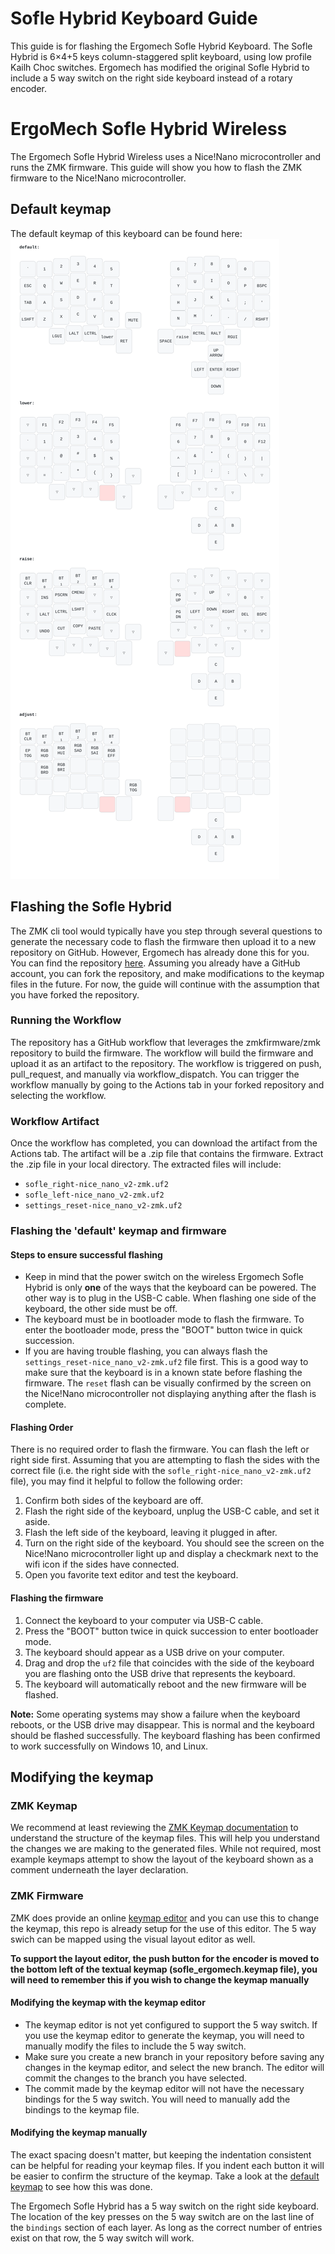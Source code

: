 # Sofle Hybrid Keyboard Guide
This guide is for flashing the Ergomech Sofle Hybrid Keyboard. The Sofle Hybrid is 6×4+5 keys column-staggered split keyboard, using low profile Kailh Choc switches.
Ergomech has modified the original Sofle Hybrid to include a 5 way switch on the right side keyboard instead of a rotary encoder.

# ErgoMech Sofle Hybrid Wireless
The Ergomech Sofle Hybrid Wireless uses a Nice!Nano microcontroller and runs the ZMK firmware. This guide will show you how to flash the ZMK firmware to the Nice!Nano microcontroller.

## Default keymap
The default keymap of this keyboard can be found here:
![Default Keymap](./keymap.svg)

## Flashing the Sofle Hybrid
The ZMK cli tool would typically have you step through several questions to generate the necessary code to flash the firmware then upload it to a new repository on GitHub.
However, Ergomech has already done this for you. You can find the repository [here](https://github.com/nguyenhaiac/sofle-Hybrid). Assuming you already have a GitHub account,
you can fork the repository, and make modifications to the keymap files in the future. For now, the guide will continue with the assumption that you have forked the repository.

### Running the Workflow
The repository has a GitHub workflow that leverages the zmkfirmware/zmk repository to build the firmware. The workflow will build the firmware and upload it as an artifact to the repository.
The workflow is triggered on push, pull_request, and manually via workflow_dispatch. You can trigger the workflow manually by going to the Actions tab in your forked repository and selecting the workflow.

### Workflow Artifact
Once the workflow has completed, you can download the artifact from the Actions tab. The artifact will be a .zip file that contains the firmware. Extract the .zip file in your
local directory. The extracted files will include:
- `sofle_right-nice_nano_v2-zmk.uf2`
- `sofle_left-nice_nano_v2-zmk.uf2`
- `settings_reset-nice_nano_v2-zmk.uf2`

### Flashing the 'default' keymap and firmware
#### Steps to ensure successful flashing
- Keep in mind that the power switch on the wireless Ergomech Sofle Hybrid is only **one** of the ways that the keyboard can be powered. The other way is to plug in the USB-C cable.
When flashing one side of the keyboard, the other side must be off. 
- The keyboard must be in bootloader mode to flash the firmware. To enter the bootloader mode, press the "BOOT" button twice in quick succession. 
- If you are having trouble flashing, you can always flash the `settings_reset-nice_nano_v2-zmk.uf2` file first. This is a good way to make sure 
that the keyboard is in a known state before flashing the firmware. The `reset` flash can be visually confirmed by the screen on the Nice!Nano microcontroller 
not displaying anything after the flash is complete.

#### Flashing Order
There is no required order to flash the firmware. You can flash the left or right side first. Assuming that you are attempting to flash the sides with the correct
file (i.e. the right side with the `sofle_right-nice_nano_v2-zmk.uf2` file), you may find it helpful to follow the following order:
1. Confirm both sides of the keyboard are off.
2. Flash the right side of the keyboard, unplug the USB-C cable, and set it aside.
3. Flash the left side of the keyboard, leaving it plugged in after.
4. Turn on the right side of the keyboard. You should see the screen on the Nice!Nano microcontroller light up and display a checkmark next to the wifi icon if the sides have connected.
5. Open you favorite text editor and test the keyboard.


#### Flashing the firmware
1. Connect the keyboard to your computer via USB-C cable.
2. Press the "BOOT" button twice in quick succession to enter bootloader mode.
3. The keyboard should appear as a USB drive on your computer.
4. Drag and drop the `uf2` file that coincides with the side of the keyboard you are flashing onto the USB drive that represents the keyboard.
5. The keyboard will automatically reboot and the new firmware will be flashed.

**Note:** Some operating systems may show a failure when the keyboard reboots, or the USB drive may disappear. This is normal and the keyboard should be flashed successfully.
The keyboard flashing has been confirmed to work successfully on Windows 10, and Linux. 

## Modifying the keymap

### ZMK Keymap
We recommend at least reviewing the [ZMK Keymap documentation](https://zmk.dev/docs/features/keymaps) to understand the structure of the keymap files. This
will help you understand the changes we are making to the generated files. While not required, most example keymaps attempt to show the layout of the keyboard
shown as a comment underneath the layer declaration.

### ZMK Firmware
ZMK does provide an online [keymap editor](https://nickcoutsos.github.io/keymap-editor) and you can use this to change the keymap, this repo is already setup for the use of this editor. The 5 way swich can be mapped using the visual layout editor as well.

**To support the layout editor, the push button for the encoder is moved to the bottom left of the textual keymap (sofle_ergomech.keymap file), you will need to remember this if you wish to change the keymap manually**

#### Modifying the keymap with the keymap editor
- The keymap editor is not yet configured to support the 5 way switch. If you use the keymap editor to generate the keymap, you will need to manually modify the files to include the 5 way switch.
- Make sure you create a new branch in your repository before saving any changes in the keymap editor, and select the new branch. The editor will commit the changes to the branch you have selected.
- The commit made by the keymap editor will not have the necessary bindings for the 5 way switch. You will need to manually add the bindings to the keymap file.

#### Modifying the keymap manually
The exact spacing doesn't matter, but keeping the indentation consistent can be helpful for reading your keymap files. If you indent each button it will be easier
to confirm the structure of the keymap. Take a look at the [default keymap](config/sofle_ergomech.keymap) to see how this was done. 

The Ergomech Sofle Hybrid has a 5 way switch on the right side keyboard. The location of the key presses on the 5 way switch are on the last line of the `bindings` section of each layer.
As long as the correct number of entries exist on that row, the 5 way switch will work. 
